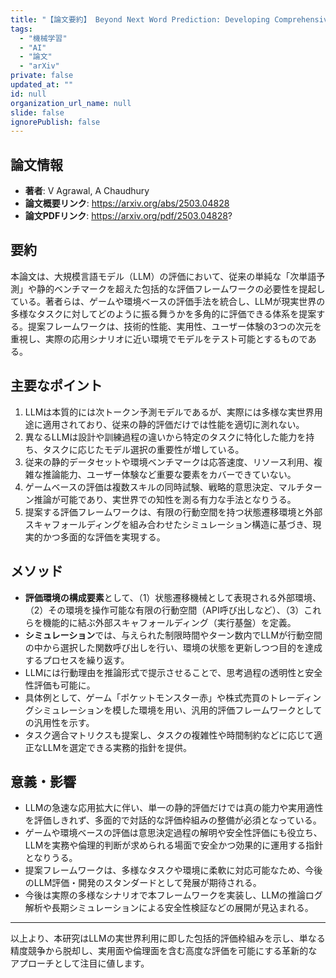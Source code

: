 ```yaml
---
title: "【論文要約】 Beyond Next Word Prediction: Developing Comprehensive Evaluation Frameworks for measuring LLM performance on real world applications"
tags:
  - "機械学習"
  - "AI"
  - "論文"
  - "arXiv"
private: false
updated_at: ""
id: null
organization_url_name: null
slide: false
ignorePublish: false
---
```


## 論文情報

- **著者**: V Agrawal, A Chaudhury
- **論文概要リンク**: https://arxiv.org/abs/2503.04828
- **論文PDFリンク**: https://arxiv.org/pdf/2503.04828?

## 要約

本論文は、大規模言語モデル（LLM）の評価において、従来の単純な「次単語予測」や静的ベンチマークを超えた包括的な評価フレームワークの必要性を提起している。著者らは、ゲームや環境ベースの評価手法を統合し、LLMが現実世界の多様なタスクに対してどのように振る舞うかを多角的に評価できる体系を提案する。提案フレームワークは、技術的性能、実用性、ユーザー体験の3つの次元を重視し、実際の応用シナリオに近い環境でモデルをテスト可能とするものである。

## 主要なポイント

1. LLMは本質的には次トークン予測モデルであるが、実際には多様な実世界用途に適用されており、従来の静的評価だけでは性能を適切に測れない。
2. 異なるLLMは設計や訓練過程の違いから特定のタスクに特化した能力を持ち、タスクに応じたモデル選択の重要性が増している。
3. 従来の静的データセットや環境ベンチマークは応答速度、リソース利用、複雑な推論能力、ユーザー体験など重要な要素をカバーできていない。
4. ゲームベースの評価は複数スキルの同時試験、戦略的意思決定、マルチターン推論が可能であり、実世界での知性を測る有力な手法となりうる。
5. 提案する評価フレームワークは、有限の行動空間を持つ状態遷移環境と外部スキャフォールディングを組み合わせたシミュレーション構造に基づき、現実的かつ多面的な評価を実現する。


## メソッド

- **評価環境の構成要素**として、（1）状態遷移機械として表現される外部環境、（2）その環境を操作可能な有限の行動空間（API呼び出しなど）、（3）これらを機能的に結ぶ外部スキャフォールディング（実行基盤）を定義。
- **シミュレーション**では、与えられた制限時間やターン数内でLLMが行動空間の中から選択した関数呼び出しを行い、環境の状態を更新しつつ目的を達成するプロセスを繰り返す。
- LLMには行動理由を推論形式で提示させることで、思考過程の透明性と安全性評価も可能に。
- 具体例として、ゲーム「ポケットモンスター赤」や株式売買のトレーディングシミュレーションを模した環境を用い、汎用的評価フレームワークとしての汎用性を示す。
- タスク適合マトリクスも提案し、タスクの複雑性や時間制約などに応じて適正なLLMを選定できる実務的指針を提供。

## 意義・影響

- LLMの急速な応用拡大に伴い、単一の静的評価だけでは真の能力や実用適性を評価しきれず、多面的で対話的な評価枠組みの整備が必須となっている。
- ゲームや環境ベースの評価は意思決定過程の解明や安全性評価にも役立ち、LLMを実務や倫理的判断が求められる場面で安全かつ効果的に運用する指針となりうる。
- 提案フレームワークは、多様なタスクや環境に柔軟に対応可能なため、今後のLLM評価・開発のスタンダードとして発展が期待される。
- 今後は実際の多様なシナリオで本フレームワークを実装し、LLMの推論ログ解析や長期シミュレーションによる安全性検証などの展開が見込まれる。

---

以上より、本研究はLLMの実世界利用に即した包括的評価枠組みを示し、単なる精度競争から脱却し、実用面や倫理面を含む高度な評価を可能にする革新的なアプローチとして注目に値します。

